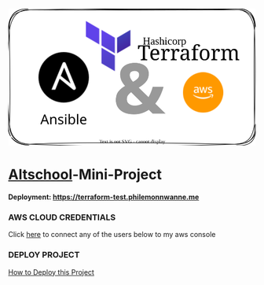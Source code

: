 ![integration](./images/terra-ans-aws-transparent.svg)

# [Altschool](https://altschoolafrica.com)-Mini-Project

#### Deployment: https://terraform-test.philemonnwanne.me

### AWS CLOUD CREDENTIALS
Click [here](https://philemonnwanne.signin.aws.amazon.com/console) to connect any of the users below to my aws console

### DEPLOY PROJECT
[How to Deploy this Project](https://github.com/philemonnwanne/altschool-cloud-exercises/blob/main/3rd_semester/month-02/mini-project/Deployment.md)